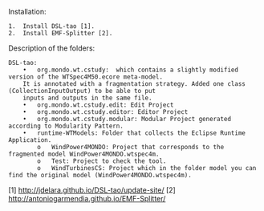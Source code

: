 Installation:

	1.	Install DSL-tao [1]. 
	2.	Install EMF-Splitter [2].

Description of the folders:

	DSL-tao:
		•	org.mondo.wt.cstudy:  which contains a slightly modified version of the WTSpec4M50.ecore meta-model.
		It is annotated with a fragmentation strategy. Added one class (CollectionInputOutput) to be able to put
		inputs and outputs in the same file.
		•	org.mondo.wt.cstudy.edit: Edit Project
		•	org.mondo.wt.cstudy.editor: Editor Project
		•	org.mondo.wt.cstudy.modular: Modular Project generated according to Modularity Pattern.
		•	runtime-WTModels: Folder that collects the Eclipse Runtime Application.
			o	WindPower4MONDO: Project that corresponds to the fragmented model WindPower4MONDO.wtspec4m. 
			o	Test: Project to check the tool.
			o	WindTurbinesCS: Project which in the folder model you can find the original model (WindPower4MONDO.wtspec4m).

[1] http://jdelara.github.io/DSL-tao/update-site/
[2] http://antoniogarmendia.github.io/EMF-Splitter/
